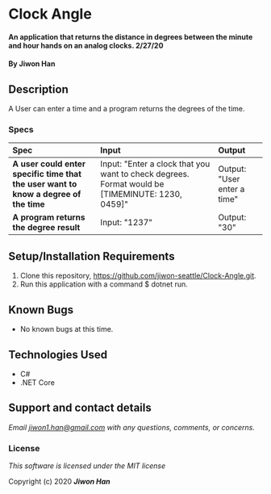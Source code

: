 # Clock Angle

#### An application that returns the distance in degrees between the minute and hour hands on an analog clocks. 2/27/20

#### By **Jiwon Han**

## Description

A User can enter a time and a program returns the degrees of the time. 

### Specs
| Spec | Input | Output |
| :-------------     | :------------- | :------------- |
| **A user could enter specific time that the user want to know a degree of the time** | Input: "Enter a clock that you want to check degrees. Format would be [TIMEMINUTE: 1230, 0459]" | Output: "User enter a time" |
| **A program returns the degree result** | Input: "1237"  | Output: "30" |

## Setup/Installation Requirements
1. Clone this repository, https://github.com/jiwon-seattle/Clock-Angle.git.
3. Run this application with a command $ dotnet run. 

## Known Bugs
* No known bugs at this time.

## Technologies Used
* C#
* .NET Core

## Support and contact details

_Email jiwon1.han@gmail.com with any questions, comments, or concerns._

### License

*This software is licensed under the MIT license*

Copyright (c) 2020 **_Jiwon Han_**
